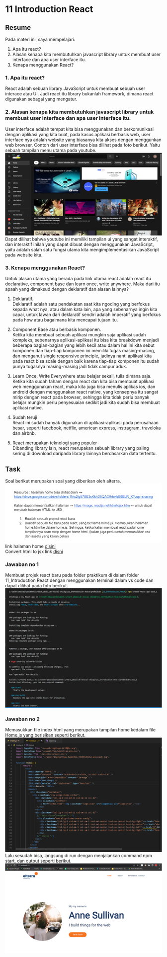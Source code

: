 # 11 Introduction React
## Resume
Pada materi ini, saya mempelajari:
1. Apa itu react?
2. Alasan kenapa kita membutuhkan javascript library untuk membuat user interface dan apa user interface itu.
3. Kenapa menggunakan React?

### 1. Apa itu react?
React adalah sebuah library JavaScript untuk membuat sebuah user interace atau UI. Jadi react itu library bukanlah framework, dimana react digunakan sebagai yang mengatur.

### 2. Alasan kenapa kita membutuhkan javascript library untuk membuat user interface dan apa user interface itu.
User interface adalah tempat kita bisa menggunakan dan berkomunikasi dengan aplikasi yang kita buat, pada kasus aplikasi berbasis web, user interface nya adalah website yang biasanya kita akses dengan menggunkan web browser. Contoh dari user interface bisa dilihat pada foto berikut. Yaitu sebuah tampilan menu utama pada youtube.  
![](./screenshot/youtube_ui.png)  
Dapat dilihat bahwa youtube ini memiliki tampilan ui yang sangat interaktif, dan interaktif inilah yang dapat dibuat dengan menggunakan JavaScript, yaitu adalah salah satu fungsi utama kita mengimplementasikan JavaScript pada website kita.

### 3. Kenapa menggunakan React?
Untuk alasan utama yang berada pada link utama react adalah react itu declarative, component base dan learn once, write anywhere. Maka dari itu apaah yang dimaksud dengan deklaratif dan alasan lainnya?
1. Deklaratif.  
Deklaratif adalah satu pendakatan saat kita ngoding yang berfokus kepada what nya, atau dalam kata lain, apa yang sebenarnya ingin kita capai, untuk lawan dari deklaratif sendiri adalah imperatif yang berfokus pada how atau bagaimana kita mencapai tujuan itu.

2. Component Base atau berbasis komponen.  
Ketika kita membuat sebuah aplikasi mungkin saja aplikasi sudah kompleks, sebenarnya aplikasi-aplikasi itu bisa kita breakdown menjadi beberapa bagian-bagian yang lebih kecil atau dalam hal ini kita sebut komponen dan tiap-tiap komponen ini memiliki tugas masing-masing, dan menganut single responsive principle, jadinya nanti aplikasi kita pada react bisa scale dengan baik karena tiap-tiap komponen itu sudah punya tugasnya masing-masing jadi tidak campur aduk.

3. Learn Once, Write Everywhere atau belajar sekali, tulis dimana saja.  
Ketika kita sudah faham dengan react dan kita bisa membuat aplikasi web menggunakan react, maka kita juga bisa menulis aplikas ios, dan android dengan menggunakan react native, yang konsepnya itu sangat mirip dengan react pada browser, sehingga kita tidak perlu banyak belajar mungkin perlu penyesuaian sedikit jadi kita sudah bisa membuat aplikasi native.

4. Sudah teruji  
React ini sudah banyak digunakan di aplikasi-aplikasi pada perusahaan besar, seperti facebook, netflix, american express, instragram, traveloka dan airbnb.

5. React merupakan teknologi yang populer  
Dibanding library lain, react merupakan sebuah library yang paling sering di download daripada library lainnya berdasarkan data tertentu.

## Task
Soal berikut merupakan soal yang diberikan oleh alterra.  
![](./screenshot/task_1.png)  
link halaman home [disini](https://drive.google.com/drive/folders/1Nw2lg57SE3sKkhD5QAO9rhvfsE6ELR_X?usp=sharing)  
Convert html to jsx link [disni](https://magic.reactjs.net/htmltojsx.htm)  

### Jawaban no 1
Membuat projek react baru pada folder praktikum di dalam folder 11_Introduction React dengan menggunakan terminal dalam vs code dan dapat dilihat pada foto berikut.  
![](./screenshot/creating_new_react_project.png)  


### Jawaban no 2
Memasukkan file index.html yang merupakan tampilan home kedalam file Home.js yang berisikan seperti berikut.  
![](./screenshot/home_js.png)  
Lalu sesudah bisa, langsung di run dengan menjalankan command npm start, dan output seperti berikut.  
![](./screenshot/app_output.png)